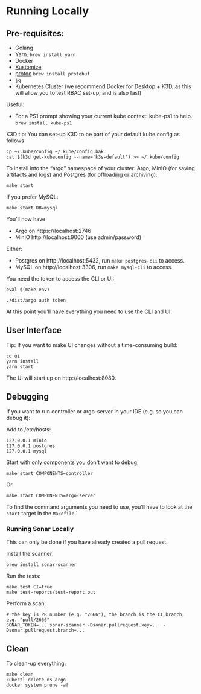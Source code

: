 # Running Locally
## Pre-requisites:

* Golang
* Yarn. `brew install yarn` 
* Docker
* [Kustomize](https://github.com/kubernetes-sigs/kustomize/blob/master/docs/INSTALL.md)
* [protoc](http://google.github.io/proto-lens/installing-protoc.html) `brew install protobuf`
* `jq`
* Kubernetes Cluster (we recommend Docker for Desktop + K3D, as this will allow you to test RBAC set-up, and is also fast)

Useful:

* For a PS1 prompt showing your current kube context: kube-ps1 to help.  `brew install kube-ps1`

K3D tip: You can set-up K3D to be part of your default kube config as follows

    cp ~/.kube/config ~/.kube/config.bak
    cat $(k3d get-kubeconfig --name='k3s-default') >> ~/.kube/config

To install into the “argo” namespace of your cluster: Argo, MinIO (for saving artifacts and logs) and Postgres (for offloading or archiving):

    make start 

If you prefer MySQL:

	make start DB=mysql

You’ll now have

* Argo on https://localhost:2746
* MinIO  http://localhost:9000 (use admin/password)

Either:

* Postgres on  http://localhost:5432, run `make postgres-cli` to access.
* MySQL on  http://localhost:3306, run `make mysql-cli` to access.

You need the token to access the CLI or UI:

    eval $(make env)

    ./dist/argo auth token

At this point you’ll have everything you need to use the CLI and UI.

## User Interface

Tip: If you want to make UI changes without a time-consuming build:

    cd ui
    yarn install
    yarn start

The UI will start up on http://localhost:8080.

## Debugging

If you want to run controller or argo-server in your IDE (e.g. so you can debug it):

Add to /etc/hosts:

    127.0.0.1 minio
    127.0.0.1 postgres
    127.0.0.1 mysql

Start with only components you don't want to debug;

    make start COMPONENTS=controller
    
Or

    make start COMPONENTS=argo-server
    
To find the command arguments you need to use, you’ll have to look at the `start` target in the `Makefile`.`

### Running Sonar Locally

This can only be done if you have already created a pull request.

Install the scanner:

```
brew install sonar-scanner
```

Run the tests:

```
make test CI=true
make test-reports/test-report.out
```

Perform a scan:

```
# the key is PR number (e.g. "2666"), the branch is the CI branch, e.g. "pull/2666"
SONAR_TOKEN=... sonar-scanner -Dsonar.pullrequest.key=... -Dsonar.pullrequest.branch=... 
```
 
## Clean

To clean-up everything:

    make clean
    kubectl delete ns argo
    docker system prune -af
